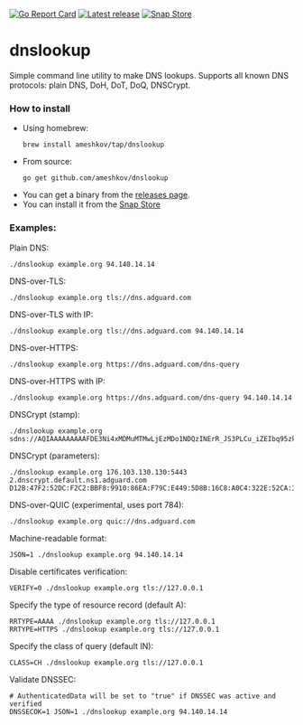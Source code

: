 [![Go Report Card](https://goreportcard.com/badge/github.com/ameshkov/dnslookup)](https://goreportcard.com/report/ameshkov/dnslookup)
[![Latest release](https://img.shields.io/github/release/ameshkov/dnslookup/all.svg)](https://github.com/ameshkov/dnslookup/releases)
[![Snap Store](https://snapcraft.io/dnslookup/badge.svg)](https://snapcraft.io/dnslookup)

# dnslookup

Simple command line utility to make DNS lookups. Supports all known DNS protocols: plain DNS, DoH, DoT, DoQ, DNSCrypt.

### How to install

* Using homebrew:
    ```
    brew install ameshkov/tap/dnslookup
    ```
* From source:
    ```
    go get github.com/ameshkov/dnslookup
    ```
* You can get a binary from the [releases page](https://github.com/ameshkov/dnslookup/releases).
* You can install it from the [Snap Store](https://snapcraft.io/dnslookup)

### Examples:

Plain DNS:
```
./dnslookup example.org 94.140.14.14
```

DNS-over-TLS:
```
./dnslookup example.org tls://dns.adguard.com
```

DNS-over-TLS with IP:
```
./dnslookup example.org tls://dns.adguard.com 94.140.14.14
```

DNS-over-HTTPS:
```
./dnslookup example.org https://dns.adguard.com/dns-query
```

DNS-over-HTTPS with IP:
```
./dnslookup example.org https://dns.adguard.com/dns-query 94.140.14.14
```

DNSCrypt (stamp):
```
./dnslookup example.org sdns://AQIAAAAAAAAAFDE3Ni4xMDMuMTMwLjEzMDo1NDQzINErR_JS3PLCu_iZEIbq95zkSV2LFsigxDIuUso_OQhzIjIuZG5zY3J5cHQuZGVmYXVsdC5uczEuYWRndWFyZC5jb20
```

DNSCrypt (parameters):
```
./dnslookup example.org 176.103.130.130:5443 2.dnscrypt.default.ns1.adguard.com D12B:47F2:52DC:F2C2:BBF8:9910:86EA:F79C:E449:5D8B:16C8:A0C4:322E:52CA:3F39:0873
```

DNS-over-QUIC (experimental, uses port 784):
```
./dnslookup example.org quic://dns.adguard.com
```

Machine-readable format:
```
JSON=1 ./dnslookup example.org 94.140.14.14
```

Disable certificates verification:
```
VERIFY=0 ./dnslookup example.org tls://127.0.0.1
```

Specify the type of resource record (default A):
```
RRTYPE=AAAA ./dnslookup example.org tls://127.0.0.1
RRTYPE=HTTPS ./dnslookup example.org tls://127.0.0.1
```

Specify the class of query (default IN):
```
CLASS=CH ./dnslookup example.org tls://127.0.0.1
```

Validate DNSSEC:
```
# AuthenticatedData will be set to "true" if DNSSEC was active and verified
DNSSECOK=1 JSON=1 ./dnslookup example.org 94.140.14.14
```